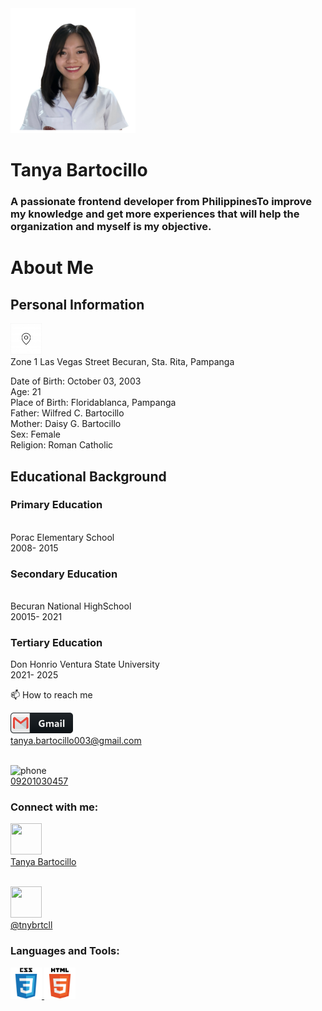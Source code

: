 
<img src= "https://raw.githubusercontent.com/Tanyag1003/Tanyag1003/refs/heads/main/Tanya%20(2x2%20pic).png" alt="Image" width= "200" height= "200" class="center">


# Tanya Bartocillo 
### A passionate frontend developer from PhilippinesTo improve my knowledge and get more experiences that will help the organization and myself is my objective. 


# About Me
## Personal Information

<img src= "https://raw.githubusercontent.com/Tanyag1003/Tanyag1003/refs/heads/main/map.jpg" alt="address" width= 50>
<br> Zone 1 Las Vegas Street Becuran, Sta. Rita, Pampanga <br>

Date of Birth: October 03, 2003 <br>
Age: 21 <br>
Place of Birth: Floridablanca, Pampanga <br>
Father: Wilfred C. Bartocillo <br>
Mother: Daisy G. Bartocillo <br>
Sex: Female <br>
Religion: Roman Catholic <br>
 

## Educational Background

<h3> Primary Education</h3> <br>
Porac Elementary School <br>
2008- 2015

<h3>Secondary Education</h3> <br>
Becuran National HighSchool <br>               
20015- 2021


<h3>Tertiary Education</h3>
Don Honrio Ventura State University <br>
2021- 2025

<br>

📫 How to reach me <br>

<img src= "https://raw.githubusercontent.com/MikeCodesDotNET/ColoredBadges/4a38660afb7be89a6032218589b4454a1285c7f8/svg/social/gmail.svg" alt= "email" width = "100"> <br>
<t><a href= "url"> tanya.bartocillo003@gmail.com</a>

<br>  
<img src= "https://cdn4.iconfinder.com/data/icons/social-icons-6/40/phone-1024.png" alt="phone" height= "50" width="50"> <br> <u>09201030457</u>

<h3 align="left">Connect with me:</h3>

<img src="https://upload.wikimedia.org/wikipedia/commons/6/6c/Facebook_Logo_2023.png" width=50 height= 50 > <br>
<t> <a href= "https://www.facebook.com/tnybrtcll03" > Tanya Bartocillo </a> <br>
<br>

<img src= "https://upload.wikimedia.org/wikipedia/commons/9/95/Instagram_logo_2022.svg" width="50" height="50"> <br>
<t> <a href="https://www.instagram.com/tny_brtcllo?igsh=MWdidHRiNDMwbnZtYg%3D%3D&utm_source=qr"> @tnybrtcll </a>


<h3 align="left">Languages and Tools:</h3>
<p align="left"> <a href="https://www.w3schools.com/css/" target="_blank" rel="noreferrer"> <img src="https://raw.githubusercontent.com/devicons/devicon/master/icons/css3/css3-original-wordmark.svg" alt="css3" width="50" height="50"/> </a> <a href="https://www.w3.org/html/" target="_blank" rel="noreferrer"> <img src="https://raw.githubusercontent.com/devicons/devicon/master/icons/html5/html5-original-wordmark.svg" alt="html5" width="50" height="50"/> </a> </p>
